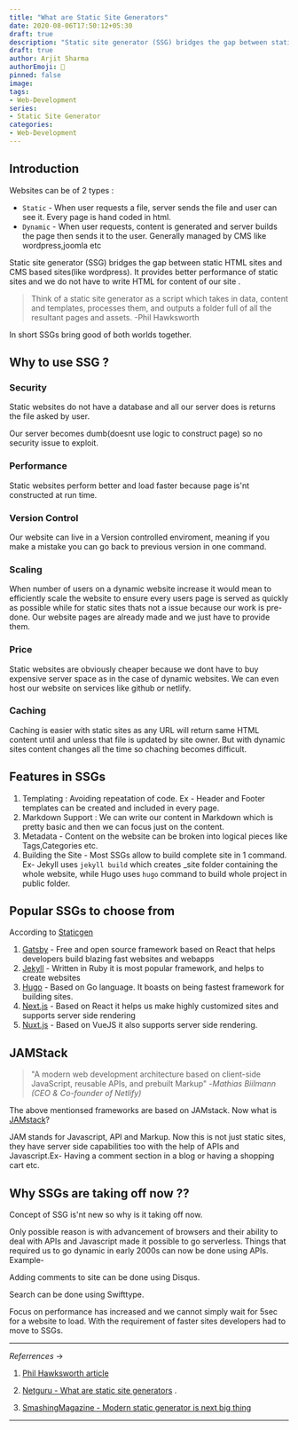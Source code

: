 ```yaml
---
title: "What are Static Site Generators"
date: 2020-08-06T17:50:12+05:30
draft: true
description: "Static site generator (SSG) bridges the gap between static HTML sites and CMS based sites(like wordpress). It provides better performance of static sites and we do not have to write HTML for content of our site."
draft: true
author: Arjit Sharma
authorEmoji: 🤖
pinned: false
image: 
tags:
- Web-Development
series:
- Static Site Generator
categories:
- Web-Development
---
```


## Introduction

Websites can be of 2 types :

- `Static` - When user requests a file, server sends the file and user can see it. Every page is hand coded in html.
- `Dynamic` - When user requests, content is generated and server builds the page then sends it to the user. Generally managed by CMS like wordpress,joomla etc

Static site generator (SSG) bridges the gap between static HTML sites and CMS based sites(like wordpress). It provides better performance of static sites and we do not have to write HTML for content of our site .

> Think of a static site generator as a script which takes in data, content and templates, processes them, and outputs a folder full of all the resultant pages and assets. 
> -Phil Hawksworth

In short SSGs bring good of both worlds together.

## Why to use SSG ?

### Security

Static websites do not have a database and all our server does is returns the file asked by user.

Our server becomes dumb(doesnt use logic to construct page) so no security issue to exploit.

### Performance

Static websites perform better and load faster because page is'nt constructed at run time.

### Version Control

Our website can live in a Version controlled enviroment, meaning if you make a mistake you can go back to previous version in one command.

### Scaling

When number of users on a dynamic website increase it would mean to efficiently scale the website to ensure every users page is served as quickly as possible while for static sites thats not a issue because our work is pre-done. Our website pages are already made and we just have to provide them.

### Price

Static websites are obviously cheaper because we dont have to buy expensive server space as in the case of dynamic websites. We can even host our website on services like github or netlify.

### Caching

Caching  is easier with static sites as any URL will return same HTML content until and unless that file is updated by site owner. But with dynamic sites content changes all the time so chaching becomes difficult.


## Features in SSGs

1. Templating : Avoiding repeatation of code. Ex - Header and Footer templates can be created and included in every page.
2. Markdown Support : We can write our content in Markdown which is pretty basic and then we can focus just on the content.
3. Metadata - Content on the website can be broken into logical pieces like Tags,Categories etc.
4. Building the Site - Most SSGs allow to build complete site in 1 command. Ex- Jekyll uses `jekyll build` which creates _site folder containing the whole website, while Hugo uses `hugo` command to build whole project in public folder.


## Popular SSGs to choose from

According to [Staticgen](https://www.staticgen.com/)

1. [Gatsby](https://www.gatsbyjs.org/) - Free and open source framework based on React that helps developers build blazing fast websites and webapps
2. [Jekyll](https://jekyllrb.com/) - Written in Ruby it is most popular framework, and helps to create websites 
3. [Hugo](https://gohugo.io/) - Based on Go language. It boasts on being fastest framework for building sites.
4. [Next.js](https://nextjs.org/) - Based on React it helps us make highly customized sites and supports server side rendering
5. [Nuxt.js](https://nuxtjs.org/) - Based on VueJS it also supports server side rendering.


## JAMStack

> "A modern web development architecture based on client-side JavaScript, reusable APIs, and prebuilt Markup"
> -<cite>Mathias Biilmann (CEO & Co-founder of Netlify)</cite>

The above mentionsed frameworks are based on JAMstack. Now what is [JAMstack](https://jamstack.org/)?

JAM stands for Javascript, API and Markup.
Now this is not just static sites, they have server side capabilities too with the help of APIs and Javascript.Ex- Having a comment section in a blog or having a shopping cart etc.


## Why SSGs are taking off now ??

Concept of SSG is'nt new so why is it taking off now.

Only possible reason is with advancement of browsers and their ability to deal with APIs and Javascript made it possible to go serverless. Things that required us to go dynamic in early 2000s can now be done using APIs. Example-

Adding comments to site can be done using Disqus.

Search can be done using Swifttype.

Focus on performance has increased and we cannot simply wait for 5sec for a website to load. With the requirement of faster sites  developers had to move to SSGs.

---
_Referrences_ &rarr;

1. [Phil Hawksworth article](https://www.netlify.com/blog/2020/04/14/what-is-a-static-site-generator-and-3-ways-to-find-the-best-one/)

2. [Netguru - What are static site generators](https://www.netguru.com/blog/what-are-static-site-generators#:~:text=A%20static%20site%20generator%20is,easy%20to%20consume%2C%20such%20as%20) .

3. [SmashingMagazine - Modern static generator is next big thing](https://www.smashingmagazine.com/2015/11/modern-static-website-generators-next-big-thing/)

---